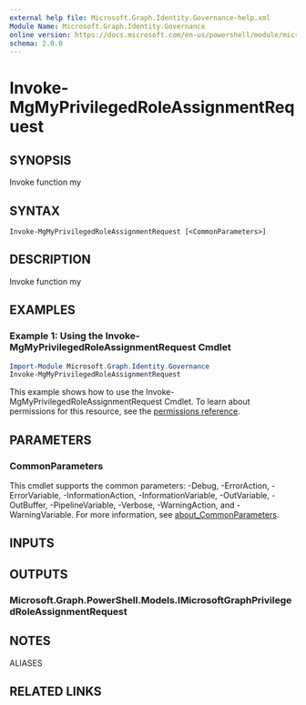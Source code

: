 ```yaml
---
external help file: Microsoft.Graph.Identity.Governance-help.xml
Module Name: Microsoft.Graph.Identity.Governance
online version: https://docs.microsoft.com/en-us/powershell/module/microsoft.graph.identity.governance/invoke-mgmyprivilegedroleassignmentrequest
schema: 2.0.0
---
```


# Invoke-MgMyPrivilegedRoleAssignmentRequest

## SYNOPSIS
Invoke function my

## SYNTAX

```
Invoke-MgMyPrivilegedRoleAssignmentRequest [<CommonParameters>]
```

## DESCRIPTION
Invoke function my

## EXAMPLES

### Example 1: Using the Invoke-MgMyPrivilegedRoleAssignmentRequest Cmdlet
```powershell
Import-Module Microsoft.Graph.Identity.Governance
Invoke-MgMyPrivilegedRoleAssignmentRequest
```

This example shows how to use the Invoke-MgMyPrivilegedRoleAssignmentRequest Cmdlet.
To learn about permissions for this resource, see the [permissions reference](/graph/permissions-reference).

## PARAMETERS

### CommonParameters
This cmdlet supports the common parameters: -Debug, -ErrorAction, -ErrorVariable, -InformationAction, -InformationVariable, -OutVariable, -OutBuffer, -PipelineVariable, -Verbose, -WarningAction, and -WarningVariable. For more information, see [about_CommonParameters](http://go.microsoft.com/fwlink/?LinkID=113216).

## INPUTS

## OUTPUTS

### Microsoft.Graph.PowerShell.Models.IMicrosoftGraphPrivilegedRoleAssignmentRequest
## NOTES

ALIASES

## RELATED LINKS
